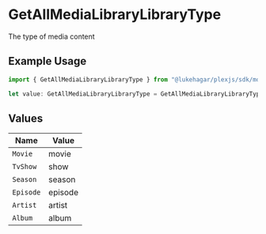 # GetAllMediaLibraryLibraryType

The type of media content


## Example Usage

```typescript
import { GetAllMediaLibraryLibraryType } from "@lukehagar/plexjs/sdk/models/operations";

let value: GetAllMediaLibraryLibraryType = GetAllMediaLibraryLibraryType.Movie;
```

## Values

| Name      | Value     |
| --------- | --------- |
| `Movie`   | movie     |
| `TvShow`  | show      |
| `Season`  | season    |
| `Episode` | episode   |
| `Artist`  | artist    |
| `Album`   | album     |